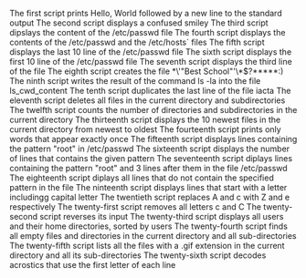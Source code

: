 The first script prints Hello, World followed by a new line to the standard output
The second script displays a confused smiley
The third script dipslays the content of the /etc/passwd file
The fourth script displays the contents of the /etc/passwd and the /etc/hosts` files
The fifth script displays the last 10 line of the /etc/passwd file
The sixth script displays the first 10 line of the /etc/passwd file
The seventh script displays the third line of the file
The eighth script creates the file \*\\'"Best School"\'\\*$\?\*\*\*\*\*:)
The ninth script writes the result of the command ls -la into the file ls_cwd_content
The tenth script duplicates the last line of the file iacta
The eleventh script deletes all files in the current directory and subdirectories
The twelfth script counts the number of directories and subdirectories in the current directory
The thirteenth script displays the 10 newest files in the current directory from newest to oldest
The fourteenth script prints only words that appear exactly once
The fifteenth script displays lines containing the pattern "root" in /etc/passwd
The sixteenth script displays the number of lines that contains the given pattern
The seventeenth script diplays lines containing the pattern "root" and 3 lines after them in the file /etc/passwd
The eighteenth script diplays all lines that do not contain the specified pattern in the file
The ninteenth script displays lines that start with a letter includingg capital letter
The twentieth script replaces A and c with Z and e respectively
The twenty-first script removes all letters c and C
The twenty-second script reverses its input
The twenty-third script displays all users and their home directories, sorted by users
The twenty-fourth script finds all empty files and directories in the current directory and all sub-directories
The twenty-fifth script lists all the files with a .gif extension in the current directory and all its sub-directories
The twenty-sixth script decodes acrostics that use the first letter of each line 
